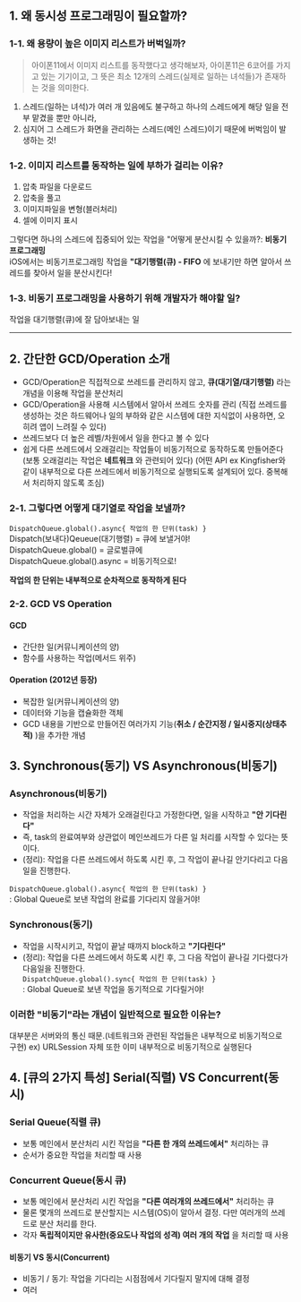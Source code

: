 ## 1. 왜 동시성 프로그래밍이 필요할까?
### 1-1. 왜 용량이 높은 이미지 리스트가 버벅일까?
> 아이폰11에서 이미지 리스트를 동작했다고 생각해보자, 아이폰11은 6코어를 가지고 있는 기기이고, 그 뜻은 최소 12개의 스레드(실제로 일하는 녀석들)가 존재하는 것을 의미한다.  
1) 스레드(일하는 녀석)가 여러 개 있음에도 불구하고 하나의 스레드에게 해당 일을 전부 맡겼을 뿐만 아니라,
2) 심지어 그 스레드가 화면을 관리하는 스레드(메인 스레드)이기 때문에 버벅임이 발생하는 것!

### 1-2. 이미지 리스트를 동작하는 일에 부하가 걸리는 이유?
1) 압축 파일을 다운로드
2) 압축을 풀고
3) 이미지파일을 변형(블러처리)
4) 셀에 이미지 표시

그렇다면 하나의 스레드에 집중되어 있는 작업을 "어떻게 분산시킬 수 있을까?: **비동기 프로그래밍**   
iOS에서는 비동기프로그래밍 작업을 **"대기행렬(큐) - FIFO**  에 보내기만 하면 알아서 쓰레드를 찾아서 일을 분산시킨다!

### 1-3. 비동기 프로그래밍을 사용하기 위해 개발자가 해야할 일?
작업을 대기행렬(큐)에 잘 담아보내는 일 

<hr/>

## 2. 간단한 GCD/Operation 소개
- GCD/Operation은 직접적으로 쓰레드를 관리하지 않고, **큐(대기열/대기행렬)** 라는 개념을 이용해 작업을 분산처리
- GCD/Operation을 사용해 시스템에서 알아서 쓰레드 숫자를 관리
(직접 쓰레드를 생성하는 것은 하드웨어나 일의 부하와 같은 시스템에 대한 지식없이 사용하면, 오히려 앱이 느려질 수 있다)
- 쓰레드보다 더 높은 레벨/차원에서 일을 한다고 볼 수 있다
- 쉽게 다른 쓰레드에서 오래걸리는 작업들이 비동기적으로 동작하도록 만들어준다
(보통 오래걸리는 작업은 **네트워크** 와 관련되어 있다)
(어떤 API ex Kingfisher와 같이 내부적으로 다른 쓰레드에서 비동기적으로 실행되도록 설계되어 있다. 중복해서 처리하지 않도록 조심)

### 2-1. 그렇다면 어떻게 대기열로 작업을 보낼까?
```DispatchQueue.global().async{ 작업의 한 단위(task) } ```  
Dispatch(보내다)Qeueue(대기행렬) = 큐에 보낼거야!  
DispatchQueue.global() = 글로벌큐에  
DispatchQueue.global().async = 비동기적으로!

**작업의 한 단위는 내부적으로 순차적으로 동작하게 된다**  

### 2-2. GCD VS Operation
#### GCD
- 간단한 일(커뮤니케이션의 양)
- 함수를 사용하는 작업(메서드 위주)

#### Operation (2012년 등장)  
- 복잡한 일(커뮤니케이션의 양)
- 데이터와 기능을 캡슐화한 객체
- GCD 내용을 기반으로 만들어진 여러가지 기능(**취소 / 순간지정 / 일시중지(상태추적)** )을 추가한 개념

## 3. Synchronous(동기) VS Asynchronous(비동기)
### Asynchronous(비동기)
- 작업을 처리하는 시간 자체가 오래걸린다고 가정한다면, 일을 시작하고 **"안 기다린다"**  
- 즉, task의 완료여부와 상관없이 메인쓰레드가 다른 일 처리를 시작할 수 있다는 뜻이다.  
- (정리): 작업을 다른 쓰레드에서 하도록 시킨 후, 그 작업이 끝나길 안기다리고 다음일을 진행한다.

```DispatchQueue.global().async{ 작업의 한 단위(task) } ```  
: Global Queue로 보낸 작업의 완료를 기다리지 않을거야!

### Synchronous(동기)
- 작업을 시작시키고, 작업이 끝날 때까지 block하고 **"기다린다"** 
- (정리): 작업을 다른 쓰레드에서 하도록 시킨 후, 그 다음 작업이 끝나길 기다렸다가 다음일을 진행한다.  
```DispatchQueue.global().sync{ 작업의 한 단위(task) } ```  
: Global Queue로 보낸 작업을 동기적으로 기다릴거야!

### 이러한 "비동기"라는 개념이 일반적으로 필요한 이유는?
대부분은 서버와의 통신 때문.(네트워크와 관련된 작업들은 내부적으로 비동기적으로 구현)
ex) URLSession 자체 또한 이미 내부적으로 비동기적으로 실행된다

## 4. [큐의 2가지 특성] Serial(직렬) VS Concurrent(동시)
### Serial Queue(직렬 큐)
- 보통 메인에서 분산처리 시킨 작업을 **"다른 한 개의 쓰레드에서"** 처리하는 큐
- 순서가 중요한 작업을 처리할 때 사용

### Concurrent Queue(동시 큐)
- 보통 메인에서 분산처리 시킨 작업을 **"다른 여러개의 쓰레드에서"** 처리하는 큐
- 물론 몇개의 쓰레드로 분산할지는 시스템(OS)이 알아서 결정. 다만 여러개의 쓰레드로 분산 처리를 한다.
- 각자 **독립적이지만 유사한(중요도나 작업의 성격) 여러 개의 작업** 을 처리할 때 사용

#### 비동기 VS 동시(Concurrent)
- 비동기 / 동기: 작업을 기다리는 시점점에서 기다릴지 말지에 대해 결정
- 여러 
